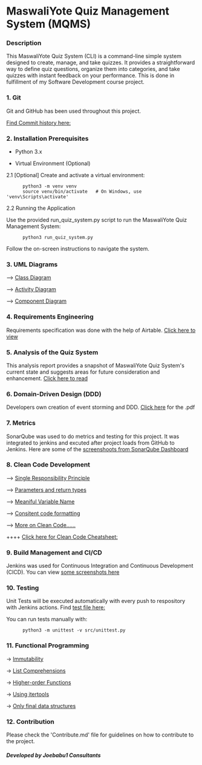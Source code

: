 # **MaswaliYote Quiz Management System (MQMS)**

### Description

This MaswaliYote Quiz System (CLI) is a command-line simple system designed to create, manage, and take quizzes. It provides a straightforward way to define quiz questions, organize them into categories, and take quizzes with instant feedback on your performance. This is done in fulfillment of my Software Development course project.

### 1. Git
Git and GitHub has been used throughout this project. 

[Find Commit history here:](https://github.com/Joebabu1/Maswali/commits)

### 2. Installation Prerequisites

+ Python 3.x

+ Virtual Environment (Optional)

2.1 [Optional] Create and activate a virtual environment:

          python3 -m venv venv
          source venv/bin/activate   # On Windows, use 'venv\Scripts\activate'

2.2 Running the Application

Use the provided run_quiz_system.py script to run the MaswaliYote Quiz Management System:

          python3 run_quiz_system.py

Follow the on-screen instructions to navigate the system.

### 3. UML Diagrams
  
--> [Class Diagram](https://github.com/Joebabu1/Maswali/assets/143649670/334aba21-a5c9-4684-8398-a613a46e2ec1)

--> [Activity Diagram](https://github.com/Joebabu1/Maswali/assets/143649670/905ace15-94f7-4c2d-b424-43104d52f7cb)
 
--> [Component Diagram](https://github.com/Joebabu1/Maswali/assets/143649670/a4f38899-b326-4edb-b968-b5692b23cfce)

### 4. Requirements Engineering

Requirements specification was done with the help of Airtable. [Click here to view](https://airtable.com/appVk1hPphTm997MN/shrhSsRi2hW5Xz6Qx)

### 5. Analysis of the Quiz System

 This analysis report provides a snapshot of MaswaliYote Quiz System's current state and suggests areas for future consideration and enhancement.
[Click here to read ](https://github.com/Joebabu1/Maswali/blob/master/Docs/Analysis%20Report%20-%20MQMS.pdf)

### 6. Domain-Driven Design (DDD)

Developers own creation of event storming and DDD. [Click here](https://github.com/Joebabu1/Maswali/blob/master/Docs/DDD%20-%20MaswaliYote%20Quiz%20Management%20System.pdf) for the .pdf


### 7. Metrics

SonarQube was used to do metrics and testing for this project. It was integrated to jenkins and excuted after project loads from GitHub to Jenkins. Here are some of the [screenshoots from SonarQube Dashboard](https://github.com/Joebabu1/Maswali/blob/master/Docs/SonarQube%20Screenshots%20for%20MaswaliYote%20Quiz%20Management%20System.pdf)


### 8. Clean Code Development

--> [Single Responsibility Principle](https://github.com/Joebabu1/Maswali/blob/fc79e03861d61abd36ee15cc94e7312779058b3e/database.py#L48)
 
--> [Parameters and return types](https://github.com/Joebabu1/Maswali/blob/c1b7b00cff33888b47d783fb5b5a4362ad90a22b/database.py#L44)

--> [Meaniful Variable Name](https://github.com/Joebabu1/Maswali/blob/c1b7b00cff33888b47d783fb5b5a4362ad90a22b/database.py#L51)

--> [Consitent code formatting](https://github.com/Joebabu1/Maswali/blob/fc79e03861d61abd36ee15cc94e7312779058b3e/admin_module.py#L104C1-L105C37)

--> [More on Clean Code......](https://github.com/Joebabu1/Maswali/blob/master/Docs/Clean%20Code%20Development%20Report.pdf)


++++ [Click here for Clean Code Cheatsheet:](https://github.com/Joebabu1/Maswali/blob/master/Docs/Clean%20Code%20Cheatsheet.pdf)

### 9. Build Management and CI/CD

Jenkins was used for Continuous Integration and Continuous Development (CICD). You can view [some screenshots here](https://github.com/Joebabu1/Maswali/blob/master/Docs/Jenkins%20-%20MaswaliYote%20Quiz%20Management%20System.pdf)

### 10. Testing

Unit Tests will be executed automatically with every push to respository with Jenkins actions. Find [test file here:](https://github.com/Joebabu1/Maswali/blob/master/unittest.py)

You can run tests manually with: 

          python3 -m unittest -v src/unittest.py

### 11. Functional Programming

-> [Immutability](https://github.com/Joebabu1/Maswali/blob/f8205ef709650a06341ebd036a54a8ff87eb7b84/quiz_system.py#L37C1-L38C1)

-> [List Comprehensions](https://github.com/Joebabu1/Maswali/blob/c1b7b00cff33888b47d783fb5b5a4362ad90a22b/admin_module.py#L112C1-L112C50)

-> [Higher-order Functions](https://github.com/Joebabu1/Maswali/blob/c1b7b00cff33888b47d783fb5b5a4362ad90a22b/student_module.py#L30)

-> [Using itertools](https://github.com/Joebabu1/Maswali/blob/c1b7b00cff33888b47d783fb5b5a4362ad90a22b/admin_module.py#L76)

-> [Only final data structures](https://github.com/Joebabu1/Maswali/blob/c1b7b00cff33888b47d783fb5b5a4362ad90a22b/database.py#L6)

### 12. Contribution

Please check the 'Contribute.md' file for guidelines on how to contribute to the project.

  ##### Developed by Joebabu1 Consultants
